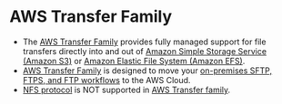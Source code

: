 # AWS Transfer Family
- The [AWS Transfer Family](https://aws.amazon.com/aws-transfer-family/) provides fully managed support for file transfers directly into and out of [Amazon Simple Storage Service (Amazon S3)](../7_StorageServices/3_ObjectStorageS3/Readme.md) or [Amazon Elastic File System (Amazon EFS)](../7_StorageServices/2_FileStorageTypes/AmazonEFS.md).
- [AWS Transfer Family](../7_StorageServices/Network-Protocols.md) is designed to move your [on-premises SFTP, FTPS, and FTP workflows](../7_StorageServices/Network-Protocols.md) to the AWS Cloud. 
- [NFS protocol](../7_StorageServices/Network-Protocols.md) is NOT supported in [AWS Transfer family](../7_StorageServices/Network-Protocols.md).

[](assets/AWS-Transfer-Family.png)
